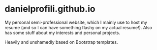 # danielprofili.github.io

My personal semi-professional website, which I mainly use to host my resume (and so I can have something flashy on my actual resume!). Also has some stuff about my interests and personal projects.

Heavily and unshamedly based on Bootstrap templates.
